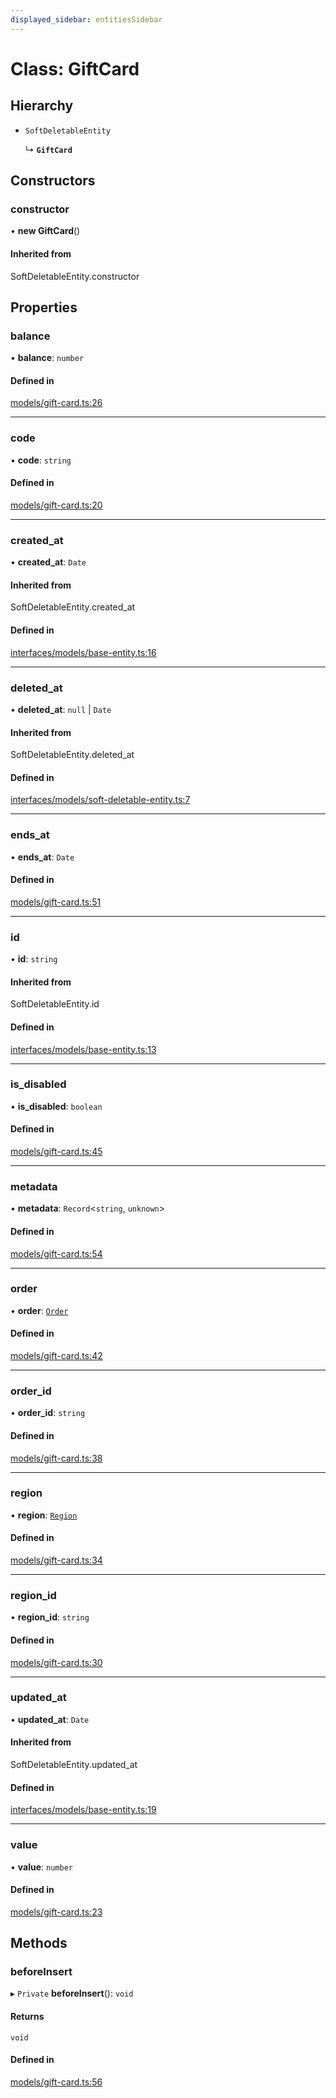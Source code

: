 ```yaml
---
displayed_sidebar: entitiesSidebar
---
```


# Class: GiftCard

## Hierarchy

- `SoftDeletableEntity`

  ↳ **`GiftCard`**

## Constructors

### constructor

• **new GiftCard**()

#### Inherited from

SoftDeletableEntity.constructor

## Properties

### balance

• **balance**: `number`

#### Defined in

[models/gift-card.ts:26](https://github.com/medusajs/medusa/blob/7c6521101/packages/medusa/src/models/gift-card.ts#L26)

___

### code

• **code**: `string`

#### Defined in

[models/gift-card.ts:20](https://github.com/medusajs/medusa/blob/7c6521101/packages/medusa/src/models/gift-card.ts#L20)

___

### created\_at

• **created\_at**: `Date`

#### Inherited from

SoftDeletableEntity.created\_at

#### Defined in

[interfaces/models/base-entity.ts:16](https://github.com/medusajs/medusa/blob/7c6521101/packages/medusa/src/interfaces/models/base-entity.ts#L16)

___

### deleted\_at

• **deleted\_at**: ``null`` \| `Date`

#### Inherited from

SoftDeletableEntity.deleted\_at

#### Defined in

[interfaces/models/soft-deletable-entity.ts:7](https://github.com/medusajs/medusa/blob/7c6521101/packages/medusa/src/interfaces/models/soft-deletable-entity.ts#L7)

___

### ends\_at

• **ends\_at**: `Date`

#### Defined in

[models/gift-card.ts:51](https://github.com/medusajs/medusa/blob/7c6521101/packages/medusa/src/models/gift-card.ts#L51)

___

### id

• **id**: `string`

#### Inherited from

SoftDeletableEntity.id

#### Defined in

[interfaces/models/base-entity.ts:13](https://github.com/medusajs/medusa/blob/7c6521101/packages/medusa/src/interfaces/models/base-entity.ts#L13)

___

### is\_disabled

• **is\_disabled**: `boolean`

#### Defined in

[models/gift-card.ts:45](https://github.com/medusajs/medusa/blob/7c6521101/packages/medusa/src/models/gift-card.ts#L45)

___

### metadata

• **metadata**: `Record`<`string`, `unknown`\>

#### Defined in

[models/gift-card.ts:54](https://github.com/medusajs/medusa/blob/7c6521101/packages/medusa/src/models/gift-card.ts#L54)

___

### order

• **order**: [`Order`](Order.md)

#### Defined in

[models/gift-card.ts:42](https://github.com/medusajs/medusa/blob/7c6521101/packages/medusa/src/models/gift-card.ts#L42)

___

### order\_id

• **order\_id**: `string`

#### Defined in

[models/gift-card.ts:38](https://github.com/medusajs/medusa/blob/7c6521101/packages/medusa/src/models/gift-card.ts#L38)

___

### region

• **region**: [`Region`](Region.md)

#### Defined in

[models/gift-card.ts:34](https://github.com/medusajs/medusa/blob/7c6521101/packages/medusa/src/models/gift-card.ts#L34)

___

### region\_id

• **region\_id**: `string`

#### Defined in

[models/gift-card.ts:30](https://github.com/medusajs/medusa/blob/7c6521101/packages/medusa/src/models/gift-card.ts#L30)

___

### updated\_at

• **updated\_at**: `Date`

#### Inherited from

SoftDeletableEntity.updated\_at

#### Defined in

[interfaces/models/base-entity.ts:19](https://github.com/medusajs/medusa/blob/7c6521101/packages/medusa/src/interfaces/models/base-entity.ts#L19)

___

### value

• **value**: `number`

#### Defined in

[models/gift-card.ts:23](https://github.com/medusajs/medusa/blob/7c6521101/packages/medusa/src/models/gift-card.ts#L23)

## Methods

### beforeInsert

▸ `Private` **beforeInsert**(): `void`

#### Returns

`void`

#### Defined in

[models/gift-card.ts:56](https://github.com/medusajs/medusa/blob/7c6521101/packages/medusa/src/models/gift-card.ts#L56)

